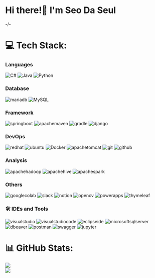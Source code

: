 <h1 align="left">Hi there!👋 I'm Seo Da Seul</h1>
<!-- <h3 align="left">I do SW/SR/Platform  Engineering things</h3> -->
-/-
<br>

# 💻 Tech Stack:
### Languages
![C#](https://img.shields.io/badge/csharp-512BD4?style=for-the-badge&logo=csharp&logoColor=white)
![Java](https://img.shields.io/badge/java-437291.svg?style=for-the-badge&logo=openjdk&logoColor=white)
![Python](https://img.shields.io/badge/python-3670A0?style=for-the-badge&logo=python&logoColor=ffdd54)
### Database
![mariadb](https://img.shields.io/badge/mariadb-003545.svg?style=for-the-badge&logo=mariadb&logoColor=white)
![MySQL](https://img.shields.io/badge/MySQL-4479A1.svg?style=for-the-badge&logo=MySQL&logoColor=white)
### Framework
![springboot](https://img.shields.io/badge/springboot-6DB33F.svg?style=for-the-badge&logo=springboot&logoColor=white)
![apachemaven](https://img.shields.io/badge/apachemaven-C71A36.svg?style=for-the-badge&logo=apachemaven&logoColor=white)
![gradle](https://img.shields.io/badge/gradle-02303A.svg?style=for-the-badge&logo=gradle&logoColor=white)
![django](https://img.shields.io/badge/django-092E20.svg?style=for-the-badge&logo=django&logoColor=white)
### DevOps
<!-- ![linux](https://img.shields.io/badge/linux-FCC624.svg?style=for-the-badge&logo=linux&logoColor=white) -->
![redhat](https://img.shields.io/badge/redhat-EE0000.svg?style=for-the-badge&logo=redhat&logoColor=white)
![ubuntu](https://img.shields.io/badge/ubuntu-E95420.svg?style=for-the-badge&logo=ubuntu&logoColor=white)
![Docker](https://img.shields.io/badge/docker-%230db7ed.svg?style=for-the-badge&logo=docker&logoColor=white)
![apachetomcat](https://img.shields.io/badge/apachetomcat-F8DC75.svg?style=for-the-badge&logo=apachetomcat&logoColor=white)
![git](https://img.shields.io/badge/git-F05032.svg?style=for-the-badge&logo=git&logoColor=white)
![github](https://img.shields.io/badge/github-181717.svg?style=for-the-badge&logo=github&logoColor=white)
### Analysis
![apachehadoop](https://img.shields.io/badge/apachehadoop-66CCFF.svg?style=for-the-badge&logo=apachehadoop&logoColor=white)
![apachehive](https://img.shields.io/badge/apachehive-FDEE21.svg?style=for-the-badge&logo=apachehive&logoColor=white)
![apachespark](https://img.shields.io/badge/apachespark-E25A1C.svg?style=for-the-badge&logo=apachespark&logoColor=white)
### Others
![googlecolab](https://img.shields.io/badge/googlecolab-F9AB00.svg?style=for-the-badge&logo=googlecolab&logoColor=white)
![slack](https://img.shields.io/badge/slack-4A154B.svg?style=for-the-badge&logo=slack&logoColor=white)
![notion](https://img.shields.io/badge/notion-000000.svg?style=for-the-badge&logo=notion&logoColor=white)
![opencv](https://img.shields.io/badge/opencv-5C3EE8.svg?style=for-the-badge&logo=opencv&logoColor=white)
![powerapps](https://img.shields.io/badge/powerapps-742774.svg?style=for-the-badge&logo=powerapps&logoColor=white)
![thymeleaf](https://img.shields.io/badge/thymeleaf-005F0F.svg?style=for-the-badge&logo=thymeleaf&logoColor=white)
### 🛠️ IDEs and Tools
![visualstudio](https://img.shields.io/badge/visualstudio-5C2D91?style=for-the-badge&logo=visualstudio&logoColor=white)
![visualstudiocode](https://img.shields.io/badge/visualstudiocode-007ACC?style=for-the-badge&logo=visualstudiocode&logoColor=white)
![eclipseide](https://img.shields.io/badge/eclipseide-2C2255?style=for-the-badge&logo=eclipseide&logoColor=white)
![microsoftsqlserver](https://img.shields.io/badge/microsoftsqlserver-CC2927?style=for-the-badge&logo=microsoftsqlserver&logoColor=white)
![dbeaver](https://img.shields.io/badge/dbeaver-382923?style=for-the-badge&logo=dbeaver&logoColor=white)
![postman](https://img.shields.io/badge/postman-FF6C37?style=for-the-badge&logo=postman&logoColor=white)
![swagger](https://img.shields.io/badge/swagger-85EA2D?style=for-the-badge&logo=swagger&logoColor=white)
![jupyter](https://img.shields.io/badge/jupyter-F37626?style=for-the-badge&logo=jupyter&logoColor=white)

# 📊 GitHub Stats:
![](https://github-readme-stats.vercel.app/api?username=DaSeul-Seo&theme=dark&hide_border=false&include_all_commits=true&count_private=false)<br/>
![](https://github-readme-stats.vercel.app/api/top-langs/?username=DaSeul-Seo&theme=dark&hide_border=false&include_all_commits=true&count_private=false&layout=compact)



<!-- ![](https://github-readme-streak-stats.herokuapp.com/?user=DaSeul-Seo&theme=dark&hide_border=false)<br/> -->


<!--
# 💻 Tools:
# 💻 Tech Stack:
![Kotlin](https://img.shields.io/badge/kotlin-%237F52FF.svg?style=for-the-badge&logo=kotlin&logoColor=white) 
![Java](https://img.shields.io/badge/java-%23ED8B00.svg?style=for-the-badge&logo=openjdk&logoColor=white)
![AWS](https://img.shields.io/badge/AWS-%23FF9900.svg?style=for-the-badge&logo=amazon-aws&logoColor=white) 
![Redis](https://img.shields.io/badge/redis-%23DD0031.svg?style=for-the-badge&logo=redis&logoColor=white) 
![MySQL](https://img.shields.io/badge/mysql-%2300000f.svg?style=for-the-badge&logo=mysql&logoColor=white) 
![Postgres](https://img.shields.io/badge/postgres-%23316192.svg?style=for-the-badge&logo=postgresql&logoColor=white) 
![Docker](https://img.shields.io/badge/docker-%230db7ed.svg?style=for-the-badge&logo=docker&logoColor=white) 
![React](https://img.shields.io/badge/react-%2320232a.svg?style=for-the-badge&logo=react&logoColor=%2361DAFB) 
![Vue.js](https://img.shields.io/badge/vue.js-%2335495e.svg?style=for-the-badge&logo=vuedotjs&logoColor=%234FC08D) 
![TypeScript](https://img.shields.io/badge/typescript-%23007ACC.svg?style=for-the-badge&logo=typescript&logoColor=white) 
![R](https://img.shields.io/badge/r-%23276DC3.svg?style=for-the-badge&logo=r&logoColor=white) 
![React Native](https://img.shields.io/badge/react_native-%2320232a.svg?style=for-the-badge&logo=react&logoColor=%2361DAFB) 
![GraphQL](https://img.shields.io/badge/-GraphQL-E10098?style=for-the-badge&logo=graphql&logoColor=white)
![Go](https://img.shields.io/badge/go-%2300ADD8.svg?style=for-the-badge&logo=go&logoColor=white) 
![Python](https://img.shields.io/badge/python-3670A0?style=for-the-badge&logo=python&logoColor=ffdd54)
![apache](https://img.shields.io/badge/apache-D22128.svg?style=for-the-badge&logo=apache&logoColor=white)

# 📊 GitHub Stats:
![](https://github-readme-stats.vercel.app/api?username=DaSeul-Seo&theme=dark&hide_border=false&include_all_commits=true&count_private=false)<br/>
![](https://github-readme-streak-stats.herokuapp.com/?user=DaSeul-Seo&theme=dark&hide_border=false)<br/>
![](https://github-readme-stats.vercel.app/api/top-langs/?username=DaSeul-Seo&theme=dark&hide_border=false&include_all_commits=true&count_private=false&layout=compact)

-->

<!--
<div align="center">
  <h3>📚 Tech Stack 📚</h3>
  <br>
  <p>✨ Platform & Languages ✨</p>
</div>
<div align="center">
	<img src="https://img.shields.io/badge/CSharp-239120?style=flat&logo=CSharp&logoColor=white" />
	<img src="https://img.shields.io/badge/Linux-FCC624?style=flat&logo=Linux&logoColor=white" />
  <br>
  <img src="https://img.shields.io/badge/MSSQL-CC2927?style=flat&logo=MSSQL&logoColor=white" />
  <img src="https://img.shields.io/badge/MariaDB-003545?style=flat&logo=MariaDB&logoColor=white" />
  <br>
	<img src="https://img.shields.io/badge/HTML5-E34F26?style=flat&logo=HTML5&logoColor=white" />
	<img src="https://img.shields.io/badge/CSS3-1572B6?style=flat&logo=CSS3&logoColor=white" />
</div>
<br>
<div align="center">
  <p>🛠️ Tools 🛠️</p>
</div>
<div align="center">
	<img src="https://img.shields.io/badge/visualstudio-5C2D91?style=flat&logo=visualstudio&logoColor=white" />
	<img src="https://img.shields.io/badge/visualstudiocode-007ACC?style=flat&logo=visualstudiocode&logoColor=white" />
  <br>
	<img src="https://img.shields.io/badge/visualstudiocode-007ACC?style=flat&logo=visualstudiocode&logoColor=white" />
</div>
<br><br>
----1차----

**DaSeul-Seo/DaSeul-Seo** is a ✨ _special_ ✨ repository because its `README.md` (this file) appears on your GitHub profile.

Here are some ideas to get you started:

- 🔭 I’m currently working on ...
- 🌱 I’m currently learning ...
- 👯 I’m looking to collaborate on ...
- 🤔 I’m looking for help with ...
- 💬 Ask me about ...
- 📫 How to reach me: ...
- 😄 Pronouns: ...
- ⚡ Fun fact: ...
-->
